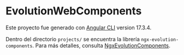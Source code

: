 # EvolutionWebComponents

Este proyecto fue generado con [Angular CLI](https://github.com/angular/angular-cli) version 17.3.4.

Dentro del directorio `projects/` se encuentra la librería `ngx-evolution-components`. Para más detalles, consulta [NgxEvolutionComponents](projects/ngx-evolution-components/README.md).
